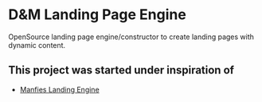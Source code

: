 # D&M Landing Page Engine

OpenSource landing page engine/constructor to create landing pages with dynamic content.

## This project was started under inspiration of
* [Manfies Landing Engine](https://github.com/Manfies/mle)
